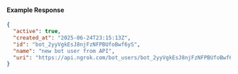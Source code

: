 <!-- Code generated for API Clients. DO NOT EDIT. -->

#### Example Response

```json
{
  "active": true,
  "created_at": "2025-06-24T23:15:13Z",
  "id": "bot_2yyVgkEsJ8njFzNFPBUfoBwf6yS",
  "name": "new bot user from API",
  "uri": "https://api.ngrok.com/bot_users/bot_2yyVgkEsJ8njFzNFPBUfoBwf6yS"
}
```
